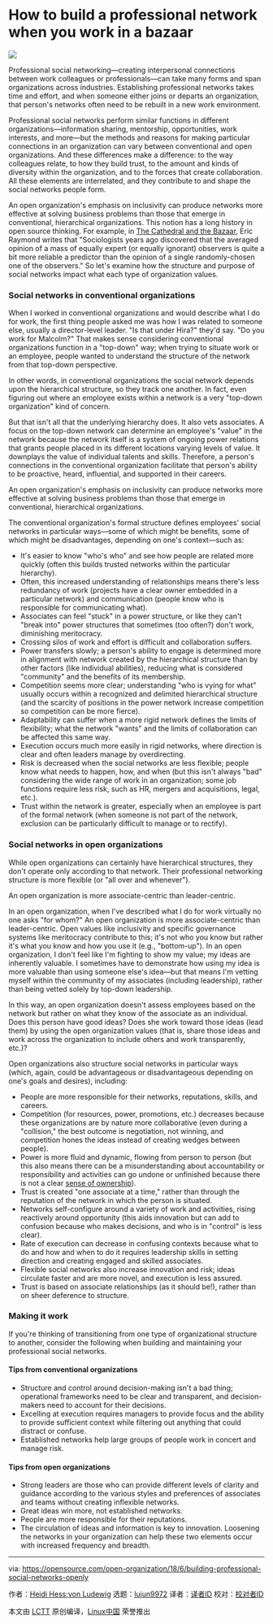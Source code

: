 How to build a professional network when you work in a bazaar
======

![](https://opensource.com/sites/default/files/styles/image-full-size/public/lead-images/connection_people_team_collaboration.png?itok=0_vQT8xV)

Professional social networking—creating interpersonal connections between work colleagues or professionals—can take many forms and span organizations across industries. Establishing professional networks takes time and effort, and when someone either joins or departs an organization, that person's networks often need to be rebuilt in a new work environment.

Professional social networks perform similar functions in different organizations—information sharing, mentorship, opportunities, work interests, and more—but the methods and reasons for making particular connections in an organization can vary between conventional and open organizations. And these differences make a difference: to the way colleagues relate, to how they build trust, to the amount and kinds of diversity within the organization, and to the forces that create collaboration. All these elements are interrelated, and they contribute to and shape the social networks people form.

An open organization's emphasis on inclusivity can produce networks more effective at solving business problems than those that emerge in conventional, hierarchical organizations. This notion has a long history in open source thinking. For example, in [The Cathedral and the Bazaar][1], Eric Raymond writes that "Sociologists years ago discovered that the averaged opinion of a mass of equally expert (or equally ignorant) observers is quite a bit more reliable a predictor than the opinion of a single randomly-chosen one of the observers." So let's examine how the structure and purpose of social networks impact what each type of organization values.

### Social networks in conventional organizations

When I worked in conventional organizations and would describe what I do for work, the first thing people asked me was how I was related to someone else, usually a director-level leader. "Is that under Hira?" they'd say. "Do you work for Malcolm?" That makes sense considering conventional organizations function in a "top-down" way; when trying to situate work or an employee, people wanted to understand the structure of the network from that top-down perspective.

In other words, in conventional organizations the social network depends upon the hierarchical structure, so they track one another. In fact, even figuring out where an employee exists within a network is a very "top-down organization" kind of concern.

But that isn't all that the underlying hierarchy does. It also vets associates. A focus on the top-down network can determine an employee's "value" in the network because the network itself is a system of ongoing power relations that grants people placed in its different locations varying levels of value. It downplays the value of individual talents and skills. Therefore, a person's connections in the conventional organization facilitate that person's ability to be proactive, heard, influential, and supported in their careers.

An open organization's emphasis on inclusivity can produce networks more effective at solving business problems than those that emerge in conventional, hierarchical organizations.

The conventional organization's formal structure defines employees' social networks in particular ways—some of which might be benefits, some of which might be disadvantages, depending on one's context—such as:

  * It's easier to know "who's who" and see how people are related more quickly (often this builds trusted networks within the particular hierarchy).
  * Often, this increased understanding of relationships means there's less redundancy of work (projects have a clear owner embedded in a particular network) and communication (people know who is responsible for communicating what).
  * Associates can feel "stuck" in a power structure, or like they can't "break into" power structures that sometimes (too often?) don't work, diminishing meritocracy.
  * Crossing silos of work and effort is difficult and collaboration suffers.
  * Power transfers slowly; a person's ability to engage is determined more in alignment with network created by the hierarchical structure than by other factors (like individual abilities), reducing what is considered "community" and the benefits of its membership.
  * Competition seems more clear; understanding "who is vying for what" usually occurs within a recognized and delimited hierarchical structure (and the scarcity of positions in the power network increase competition so competition can be more fierce).
  * Adaptability can suffer when a more rigid network defines the limits of flexibility; what the network "wants" and the limits of collaboration can be affected this same way.
  * Execution occurs much more easily in rigid networks, where direction is clear and often leaders manage by overdirecting.
  * Risk is decreased when the social networks are less flexible; people know what needs to happen, how, and when (but this isn't always "bad" considering the wide range of work in an organization; some job functions require less risk, such as HR, mergers and acquisitions, legal, etc.).
  * Trust within the network is greater, especially when an employee is part of the formal network (when someone is not part of the network, exclusion can be particularly difficult to manage or to rectify).



### Social networks in open organizations

While open organizations can certainly have hierarchical structures, they don't operate only according to that network. Their professional networking structure is more flexible (or "all over and whenever").

An open organization is more associate-centric than leader-centric.

In an open organization, when I've described what I do for work virtually no one asks "for whom?" An open organization is more associate-centric than leader-centric. Open values like inclusivity and specific governance systems like meritocracy contribute to this; it's not who you know but rather it's what you know and how you use it (e.g., "bottom-up"). In an open organization, I don't feel like I'm fighting to show my value; my ideas are inherently valuable. I sometimes have to demonstrate how using my idea is more valuable than using someone else's idea―but that means I'm vetting myself within the community of my associates (including leadership), rather than being vetted solely by top-down leadership.

In this way, an open organization doesn't assess employees based on the network but rather on what they know of the associate as an individual. Does this person have good ideas? Does she work toward those ideas (lead them) by using the open organization values (that is, share those ideas and work across the organization to include others and work transparently, etc.)?

Open organizations also structure social networks in particular ways (which, again, could be advantageous or disadvantageous depending on one's goals and desires), including:

  * People are more responsible for their networks, reputations, skills, and careers.
  * Competition (for resources, power, promotions, etc.) decreases because these organizations are by nature more collaborative (even during a "collision," the best outcome is negotiation, not winning, and competition hones the ideas instead of creating wedges between people).
  * Power is more fluid and dynamic, flowing from person to person (but this also means there can be a misunderstanding about accountability or responsibility and activities can go undone or unfinished because there is not a clear [sense of ownership][2]).
  * Trust is created "one associate at a time," rather than through the reputation of the network in which the person is situated.
  * Networks self-configure around a variety of work and activities, rising reactively around opportunity (this aids innovation but can add to confusion because who makes decisions, and who is in "control" is less clear).
  * Rate of execution can decrease in confusing contexts because what to do and how and when to do it requires leadership skills in setting direction and creating engaged and skilled associates.
  * Flexible social networks also increase innovation and risk; ideas circulate faster and are more novel, and execution is less assured.
  * Trust is based on associate relationships (as it should be!), rather than on sheer deference to structure.



### Making it work

If you're thinking of transitioning from one type of organizational structure to another, consider the following when building and maintaining your professional social networks.

#### Tips from conventional organizations

  * Structure and control around decision-making isn't a bad thing; operational frameworks need to be clear and transparent, and decision-makers need to account for their decisions.
  * Excelling at execution requires managers to provide focus and the ability to provide sufficient context while filtering out anything that could distract or confuse.
  * Established networks help large groups of people work in concert and manage risk.



#### Tips from open organizations

  * Strong leaders are those who can provide different levels of clarity and guidance according to the various styles and preferences of associates and teams without creating inflexible networks.
  * Great ideas win more, not established networks.
  * People are more responsible for their reputations.
  * The circulation of ideas and information is key to innovation. Loosening the networks in your organization can help these two elements occur with increased frequency and breadth.



--------------------------------------------------------------------------------

via: https://opensource.com/open-organization/18/6/building-professional-social-networks-openly

作者：[Heidi Hess;von Ludewig][a]
选题：[lujun9972](https://github.com/lujun9972)
译者：[译者ID](https://github.com/译者ID)
校对：[校对者ID](https://github.com/校对者ID)

本文由 [LCTT](https://github.com/LCTT/TranslateProject) 原创编译，[Linux中国](https://linux.cn/) 荣誉推出

[a]:https://opensource.com/users/heidi-hess-von-ludewig
[1]:http://www.catb.org/~esr/writings/cathedral-bazaar/cathedral-bazaar/ar01s04.html
[2]:https://opensource.com/open-organization/18/4/rethinking-ownership-across-organization
